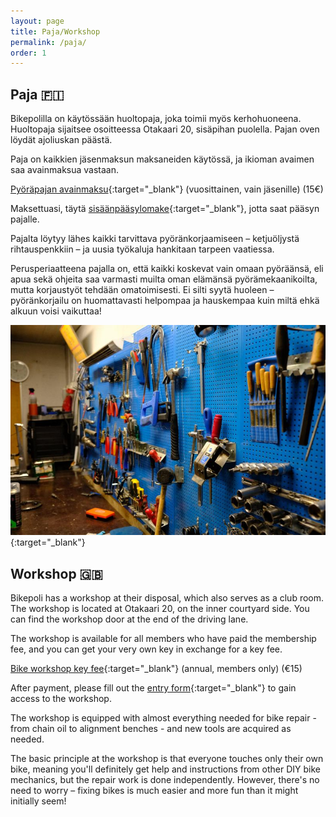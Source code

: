 ```yaml
---
layout: page
title: Paja/Workshop
permalink: /paja/
order: 1
---
```


## Paja 🇫🇮

Bikepolilla on käytössään huoltopaja, joka toimii myös kerhohuoneena. Huoltopaja sijaitsee osoitteessa Otakaari 20, sisäpihan puolella. Pajan oven löydät ajoliuskan päästä.

Paja on kaikkien jäsenmaksun maksaneiden käytössä, ja ikioman avaimen saa avainmaksua vastaan.

[Pyöräpajan avainmaksu](https://buy.stripe.com/6oEeWj7mIa0aaZi002){:target="\_blank"} (vuosittainen, vain jäsenille) (15€)

Maksettuasi, täytä [sisäänpääsylomake](https://docs.google.com/document/d/1xVBxEB0ElXbVom_mW0jFqspKqxYvuh4a7SIeG5XSNnY/edit){:target="\_blank"}, jotta saat pääsyn pajalle.

Pajalta löytyy lähes kaikki tarvittava pyöränkorjaamiseen – ketjuöljystä rihtauspenkkiin – ja uusia työkaluja hankitaan tarpeen vaatiessa.

Perusperiaatteena pajalla on, että kaikki koskevat vain omaan pyöräänsä, eli apua sekä ohjeita saa varmasti muilta oman elämänsä pyörämekaanikoilta, mutta korjaustyöt tehdään omatoimisesti. Ei silti syytä huoleen – pyöränkorjailu on huomattavasti helpompaa ja hauskempaa kuin miltä ehkä alkuun voisi vaikuttaa!

<!-- image from assets/huoltopaja.jpg -->

[![Huoltopaja](/assets/huoltopaja.jpg)](/assets/huoltopaja.jpg){:target="\_blank"}

## Workshop 🇬🇧

Bikepoli has a workshop at their disposal, which also serves as a club room. The workshop is located at Otakaari 20, on the inner courtyard side. You can find the workshop door at the end of the driving lane.

The workshop is available for all members who have paid the membership fee, and you can get your very own key in exchange for a key fee.

[Bike workshop key fee](https://buy.stripe.com/6oEeWj7mIa0aaZi002){:target="\_blank"} (annual, members only) (€15)

After payment, please fill out the [entry form](https://docs.google.com/document/d/1xVBxEB0ElXbVom_mW0jFqspKqxYvuh4a7SIeG5XSNnY/edit){:target="\_blank"} to gain access to the workshop.

The workshop is equipped with almost everything needed for bike repair - from chain oil to alignment benches - and new tools are acquired as needed.

The basic principle at the workshop is that everyone touches only their own bike, meaning you'll definitely get help and instructions from other DIY bike mechanics, but the repair work is done independently. However, there's no need to worry – fixing bikes is much easier and more fun than it might initially seem!
